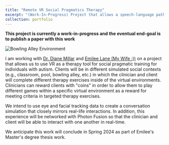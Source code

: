 ```yaml
---
title: "Remote VR Social Pragmatics Therapy"
excerpt: "(Work-In-Progress) Project that allows a speech-language pathologist to provide social skill intervention with clients diagnosed with autism spectrum disorder in simulated social scenarios <br/><img src='/images/bowlingtherapy.png'>"
collection: portfolio
---
```


**This project is currently a work-in-progress and the eventual end-goal is to publish a paper with this work**

![Bowling Alley Environment](/images/bowlingtherapy.png)

I am working with [Dr. Diane Millar](https://www.radford.edu/content/wchs/home/cosd/about/faculty.html) and [Emilee Lane (My Wife :))](https://www.linkedin.com/in/emilee-helbert/) on a project that allows us to use VR as a therapy tool for social pragmatic training for individuals with autism. Clients will be in different simulated social contexts (e.g., classroom, pool, bowling alley, etc.) in which the clinician and client will complete different therapy exercises inside of the virtual environments. Clinicians can reward clients with "coins" in order to allow them to play different games within a specific virtual environment as a reward for meeting criteria in targeted therapy exercises. 

We intend to use eye and facial tracking data to create a conversation simulation that closely mirrors real-life interactions. In addition, this experience will be networked with Photon Fusion so that the clinician and client will be able to interact with one another in real-time. 

We anticipate this work will conclude in Spring 2024 as part of Emilee's Master's degree thesis work. 
